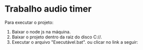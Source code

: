 # Trabalho audio timer

Para executar o projeto:

1. Baixar o node js na máquina.
2. Baixar o projeto dentro da raiz do disco C://.
3. Executar o arquivo "Executável.bat".
   ou
   clicar no link a seguir: 
